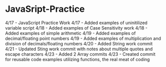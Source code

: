 # JavaSript-Practice
4/17 - JavaScript Practice Work
4/17 - Added examples of uninitilized variable script
4/18 - Added examples of Case Sensitivity work
4/18 - Added examples of simple arithmetic
4/19 - Added examples of decimal/floating point numbers
4/19 - Added examples of multiplication and division of decimals/floating numbers
4/20 - Added String work commit
4/21 - Updated Sting work commit with notes about multiple quotes and escape characters
4/23 - Added 2 Array commits
4/23 - Created commit for reusable code examples utilizing functions, the real meat of coding
